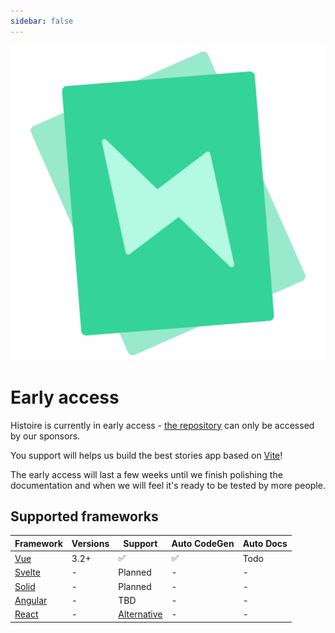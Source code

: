 ```yaml
---
sidebar: false
---
```


<div class="htw-flex htw-justify-center htw-mt-12">
  <img src="/logo.svg" alt="Histoire logo" class="htw-max-h-[256px]">
</div>

# Early access

Histoire is currently in early access - [the repository](https://github.com/Akryum/histoire) can only be accessed by our sponsors.

<div class="htw-flex htw-justify-center htw-my-12">
  <SponsorButton/>
</div>

You support will helps us build the best stories app based on [Vite](https://vitejs.dev)!

The early access will last a few weeks until we finish polishing the documentation and when we will feel it's ready to be tested by more people.

## Supported frameworks

| Framework | Versions | Support | Auto CodeGen | Auto Docs |
| --------- | -------- | ------- | ------------ | ---- |
| [Vue](https://vuejs.org/) | 3.2+ | ✅ | ✅ | Todo |
| [Svelte](https://svelte.dev/) | - | Planned | - | - |
| [Solid](https://www.solidjs.com/) | - | Planned | - | - |
| [Angular](https://angular.io/) | - | TBD | - | - |
| [React](https://reactjs.org/) | - | [Alternative](https://www.ladle.dev) | - | - |

